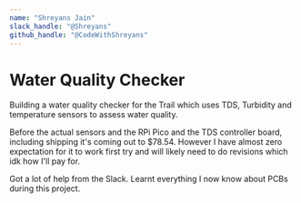 ```yaml
---
name: "Shreyans Jain"
slack_handle: "@Shreyans"
github_handle: "@CodeWithShreyans"
---
```


# Water Quality Checker

<!-- Describe your board in 2-3 sentences. What are you making? What will it do? -->
Building a water quality checker for the Trail which uses TDS, Turbidity and temperature sensors to assess water quality.

<!-- How much is it going to cost? -->
Before the actual sensors and the RPi Pico and the TDS controller board, including shipping it's coming out to $78.54.
However I have almost zero expectation for it to work first try and will likely need to do revisions which idk how I'll pay for.

<!-- Tell us a little bit about your design process. What were some challenges? What helped? ***Totally optional*** -->
Got a lot of help from the Slack. Learnt everything I now know about PCBs during this project.
